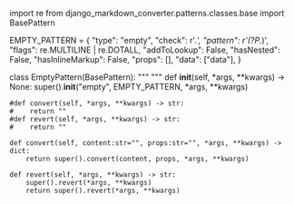 import re
from django_markdown_converter.patterns.classes.base import BasePattern


EMPTY_PATTERN = {
    "type": "empty",
    "check": r'.*',
    "pattern": r'(?P<data>.*)',
    "flags": re.MULTILINE | re.DOTALL,
    "addToLookup": False,
    "hasNested": False,
    "hasInlineMarkup": False,
    "props": [],
    "data": ["data"],
}

class EmptyPattern(BasePattern):
    """
    """
    def __init__(self, *args, **kwargs) -> None:
        super().__init__("empty", EMPTY_PATTERN, *args, **kwargs)

    #def convert(self, *args, **kwargs) -> str:
    #    return ""
    #def revert(self, *args, **kwargs) -> str:
    #    return ""
    
    def convert(self, content:str="", props:str="", *args, **kwargs) -> dict:
        return super().convert(content, props, *args, **kwargs)
    
    def revert(self, *args, **kwargs) -> str:
        super().revert(*args, **kwargs)
        return super().revert(*args, **kwargs)